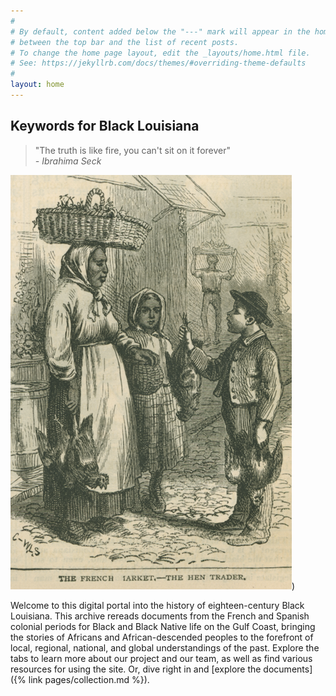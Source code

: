 ```yaml
---
#
# By default, content added below the "---" mark will appear in the home page
# between the top bar and the list of recent posts.
# To change the home page layout, edit the _layouts/home.html file.
# See: https://jekyllrb.com/docs/themes/#overriding-theme-defaults
#
layout: home
---
```


## Keywords for Black Louisiana


> "The truth is like fire, you can't sit on it forever"  
*- Ibrahima Seck*


![Image: The French Market-The Hen Trader, Scribner's Monthly (Nov.1873-Apr.1874), vol. VII, p. 147. (Copy in Special Collections Department, University of Virginia Library) via [Slavery Images](http://slaveryimages.org/s/slaveryimages/item/754)](assets/figures/poultry+vendor.png))

Welcome to this digital portal into the history of eighteen-century Black Louisiana. This archive rereads documents from the French and Spanish colonial periods for Black and Black Native life on the Gulf Coast, bringing the stories of Africans and African-descended peoples to the forefront of local, regional, national, and global understandings of the past. Explore the tabs to learn more about our project and our team, as well as find various resources for using the site. Or, dive right in and [explore the documents]({% link pages/collection.md %}).